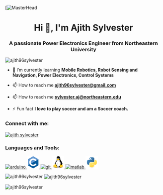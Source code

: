 [![MasterHead](https://user-images.githubusercontent.com/10498744/210012254-234538ff-d198-48aa-8964-37e6fd45d227.gif)
<h1 align="center">Hi 👋, I'm Ajith Sylvester</h1>
<h3 align="center">A passionate Power Electronics Engineer from Northeastern University</h3>
<p align="left"> <img src="https://komarev.com/ghpvc/?username=ajith96sylvester&label=Profile%20views&color=0e75b6&style=flat" alt="ajith96sylvester" /> </p>

- 🌱 I’m currently learning **Mobile Robotics, Robot Sensing and Navigation, Power Electronics, Control Systems**

- 📫 How to reach me **ajith96sylvester@gmail.com**

- 📫 How to reach me **sylvester.aj@northeastern.edu**

- ⚡ Fun fact **I love to play soccer and am a Soccer coach.**

<h3 align="left">Connect with me:</h3>
<p align="left">
<a href="https://linkedin.com/in/ajith sylvester" target="blank"><img align="center" src="https://raw.githubusercontent.com/rahuldkjain/github-profile-readme-generator/master/src/images/icons/Social/linked-in-alt.svg" alt="ajith sylvester" height="30" width="40" /></a>
</p>

<h3 align="left">Languages and Tools:</h3>
<p align="left"> <a href="https://www.arduino.cc/" target="_blank" rel="noreferrer"> <img src="https://cdn.worldvectorlogo.com/logos/arduino-1.svg" alt="arduino" width="40" height="40"/> </a> <a href="https://www.cprogramming.com/" target="_blank" rel="noreferrer"> <img src="https://raw.githubusercontent.com/devicons/devicon/master/icons/c/c-original.svg" alt="c" width="40" height="40"/> </a> <a href="https://git-scm.com/" target="_blank" rel="noreferrer"> <img src="https://www.vectorlogo.zone/logos/git-scm/git-scm-icon.svg" alt="git" width="40" height="40"/> </a> <a href="https://www.linux.org/" target="_blank" rel="noreferrer"> <img src="https://raw.githubusercontent.com/devicons/devicon/master/icons/linux/linux-original.svg" alt="linux" width="40" height="40"/> </a> <a href="https://www.mathworks.com/" target="_blank" rel="noreferrer"> <img src="https://upload.wikimedia.org/wikipedia/commons/2/21/Matlab_Logo.png" alt="matlab" width="40" height="40"/> </a> <a href="https://www.python.org" target="_blank" rel="noreferrer"> <img src="https://raw.githubusercontent.com/devicons/devicon/master/icons/python/python-original.svg" alt="python" width="40" height="40"/> </a> </p>

<p><img align="left" src="https://github-readme-stats.vercel.app/api/top-langs?username=ajith96sylvester&show_icons=true&locale=en&layout=compact" alt="ajith96sylvester" /></p>

<p>&nbsp;<img align="center" src="https://github-readme-stats.vercel.app/api?username=ajith96sylvester&show_icons=true&locale=en" alt="ajith96sylvester" /></p>

<p><img align="center" src="https://github-readme-streak-stats.herokuapp.com/?user=ajith96sylvester&" alt="ajith96sylvester" /></p>

